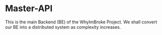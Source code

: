 # Master-API
This is the main Backend (BE) of the WhyImBroke Project. We shall convert our BE into a distributed system as complexity increases. 
